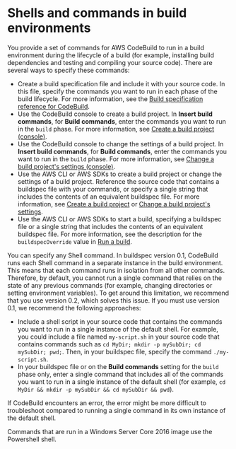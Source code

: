 # Shells and commands in build environments<a name="build-env-ref-cmd"></a>

You provide a set of commands for AWS CodeBuild to run in a build environment during the lifecycle of a build \(for example, installing build dependencies and testing and compiling your source code\)\. There are several ways to specify these commands:
+ Create a build specification file and include it with your source code\. In this file, specify the commands you want to run in each phase of the build lifecycle\. For more information, see the [Build specification reference for CodeBuild](build-spec-ref.md)\.
+ Use the CodeBuild console to create a build project\. In **Insert build commands**, for **Build commands**, enter the commands you want to run in the `build` phase\. For more information, see [Create a build project \(console\)](create-project.md#create-project-console)\.
+ Use the CodeBuild console to change the settings of a build project\. In **Insert build commands**, for **Build commands**, enter the commands you want to run in the `build` phase\. For more information, see [Change a build project's settings \(console\)](change-project.md#change-project-console)\.
+ Use the AWS CLI or AWS SDKs to create a build project or change the settings of a build project\. Reference the source code that contains a buildspec file with your commands, or specify a single string that includes the contents of an equivalent buildspec file\. For more information, see [Create a build project](create-project.md) or [Change a build project's settings](change-project.md)\.
+ Use the AWS CLI or AWS SDKs to start a build, specifying a buildspec file or a single string that includes the contents of an equivalent buildspec file\. For more information, see the description for the `buildspecOverride` value in [Run a build](run-build.md)\.

You can specify any Shell command\. In buildspec version 0\.1, CodeBuild runs each Shell command in a separate instance in the build environment\. This means that each command runs in isolation from all other commands\. Therefore, by default, you cannot run a single command that relies on the state of any previous commands \(for example, changing directories or setting environment variables\)\. To get around this limitation, we recommend that you use version 0\.2, which solves this issue\. If you must use version 0\.1, we recommend the following approaches:
+ Include a shell script in your source code that contains the commands you want to run in a single instance of the default shell\. For example, you could include a file named `my-script.sh` in your source code that contains commands such as `cd MyDir; mkdir -p mySubDir; cd mySubDir; pwd;`\. Then, in your buildspec file, specify the command `./my-script.sh`\. 
+ In your buildspec file or on the **Build commands** setting for the `build` phase only, enter a single command that includes all of the commands you want to run in a single instance of the default shell \(for example, `cd MyDir && mkdir -p mySubDir && cd mySubDir && pwd`\)\. 

If CodeBuild encounters an error, the error might be more difficult to troubleshoot compared to running a single command in its own instance of the default shell\.

Commands that are run in a Windows Server Core 2016 image use the Powershell shell\.